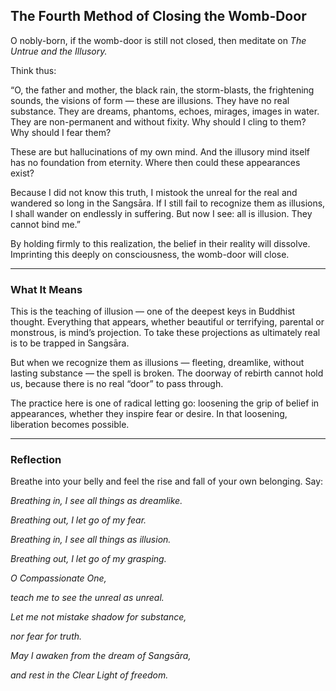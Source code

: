 ## The Fourth Method of Closing the Womb-Door

O nobly-born, if the womb-door is still not closed, then meditate on *The Untrue and the Illusory.*

Think thus:

“O, the father and mother, the black rain, the storm-blasts, the frightening sounds, the visions of form — these are illusions. They have no real substance. They are dreams, phantoms, echoes, mirages, images in water. They are non-permanent and without fixity. Why should I cling to them? Why should I fear them?

These are but hallucinations of my own mind. And the illusory mind itself has no foundation from eternity. Where then could these appearances exist?

Because I did not know this truth, I mistook the unreal for the real and wandered so long in the Sangsāra. If I still fail to recognize them as illusions, I shall wander on endlessly in suffering. But now I see: all is illusion. They cannot bind me.”

By holding firmly to this realization, the belief in their reality will dissolve. Imprinting this deeply on consciousness, the womb-door will close.

---

### What It Means

This is the teaching of illusion — one of the deepest keys in Buddhist thought. Everything that appears, whether beautiful or terrifying, parental or monstrous, is mind’s projection. To take these projections as ultimately real is to be trapped in Sangsāra.

But when we recognize them as illusions — fleeting, dreamlike, without lasting substance — the spell is broken. The doorway of rebirth cannot hold us, because there is no real “door” to pass through.

The practice here is one of radical letting go: loosening the grip of belief in appearances, whether they inspire fear or desire. In that loosening, liberation becomes possible.

---

### Reflection

Breathe into your belly and feel the rise and fall of your own belonging. Say:

*Breathing in, I see all things as dreamlike.*

*Breathing out, I let go of my fear.*

*Breathing in, I see all things as illusion.*

*Breathing out, I let go of my grasping.*

*O Compassionate One,*

*teach me to see the unreal as unreal.*

*Let me not mistake shadow for substance,*

*nor fear for truth.*

*May I awaken from the dream of Sangsāra,*

*and rest in the Clear Light of freedom.*
